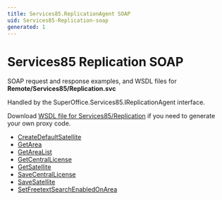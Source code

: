 ```yaml
---
title: Services85.ReplicationAgent SOAP
uid: Services85-Replication-soap
generated: 1
---
```


# Services85 Replication SOAP

SOAP request and response examples, and WSDL files for **Remote/Services85/Replication.svc**

Handled by the <see cref="T:SuperOffice.Services85.IReplicationAgent">SuperOffice.Services85.IReplicationAgent</see> interface.

Download [WSDL file for Services85/Replication](../Services85-Replication.md) if you need to generate your own proxy code.

* [CreateDefaultSatellite](CreateDefaultSatellite.md)
* [GetArea](GetArea.md)
* [GetAreaList](GetAreaList.md)
* [GetCentralLicense](GetCentralLicense.md)
* [GetSatellite](GetSatellite.md)
* [SaveCentralLicense](SaveCentralLicense.md)
* [SaveSatellite](SaveSatellite.md)
* [SetFreetextSearchEnabledOnArea](SetFreetextSearchEnabledOnArea.md)
